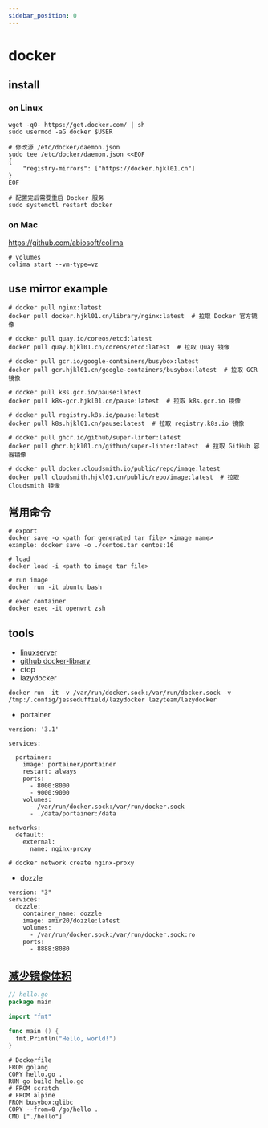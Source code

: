 ```yaml
---
sidebar_position: 0
---
```


# docker

## install

### on Linux
```shell
wget -qO- https://get.docker.com/ | sh
sudo usermod -aG docker $USER

# 修改源 /etc/docker/daemon.json
sudo tee /etc/docker/daemon.json <<EOF
{
    "registry-mirrors": ["https://docker.hjkl01.cn"]
}
EOF

# 配置完后需要重启 Docker 服务
sudo systemctl restart docker

```

### on Mac
https://github.com/abiosoft/colima
```shell
# volumes
colima start --vm-type=vz
```


## use mirror example
```
# docker pull nginx:latest
docker pull docker.hjkl01.cn/library/nginx:latest  # 拉取 Docker 官方镜像

# docker pull quay.io/coreos/etcd:latest
docker pull quay.hjkl01.cn/coreos/etcd:latest  # 拉取 Quay 镜像

# docker pull gcr.io/google-containers/busybox:latest
docker pull gcr.hjkl01.cn/google-containers/busybox:latest  # 拉取 GCR 镜像

# docker pull k8s.gcr.io/pause:latest
docker pull k8s-gcr.hjkl01.cn/pause:latest  # 拉取 k8s.gcr.io 镜像

# docker pull registry.k8s.io/pause:latest
docker pull k8s.hjkl01.cn/pause:latest  # 拉取 registry.k8s.io 镜像

# docker pull ghcr.io/github/super-linter:latest
docker pull ghcr.hjkl01.cn/github/super-linter:latest  # 拉取 GitHub 容器镜像

# docker pull docker.cloudsmith.io/public/repo/image:latest
docker pull cloudsmith.hjkl01.cn/public/repo/image:latest  # 拉取 Cloudsmith 镜像
```

## 常用命令

```shell
# export
docker save -o <path for generated tar file> <image name>
example: docker save -o ./centos.tar centos:16

# load
docker load -i <path to image tar file>

# run image
docker run -it ubuntu bash

# exec container
docker exec -it openwrt zsh
```

## tools

- [linuxserver](https://docs.linuxserver.io/images/docker-chromium/)
- [github docker-library](https://github.com/docker-library)
- ctop
- lazydocker

```shell
docker run -it -v /var/run/docker.sock:/var/run/docker.sock -v /tmp:/.config/jesseduffield/lazydocker lazyteam/lazydocker
```

- portainer

```shell
version: '3.1'

services:

  portainer:
    image: portainer/portainer
    restart: always
    ports:
      - 8000:8000
      - 9000:9000
    volumes:
      - /var/run/docker.sock:/var/run/docker.sock
      - ./data/portainer:/data

networks:
  default:
    external:
      name: nginx-proxy

# docker network create nginx-proxy
```

- dozzle

```shell
version: "3"
services:
  dozzle:
    container_name: dozzle
    image: amir20/dozzle:latest
    volumes:
      - /var/run/docker.sock:/var/run/docker.sock:ro
    ports:
      - 8888:8080
```

## [减少镜像体积](https://icloudnative.io/posts/docker-images-part1-reducing-image-size/)

```go
// hello.go
package main

import "fmt"

func main () {
  fmt.Println("Hello, world!")
}
```

```shell
# Dockerfile
FROM golang
COPY hello.go .
RUN go build hello.go
# FROM scratch
# FROM alpine
FROM busybox:glibc
COPY --from=0 /go/hello .
CMD ["./hello"]
```
